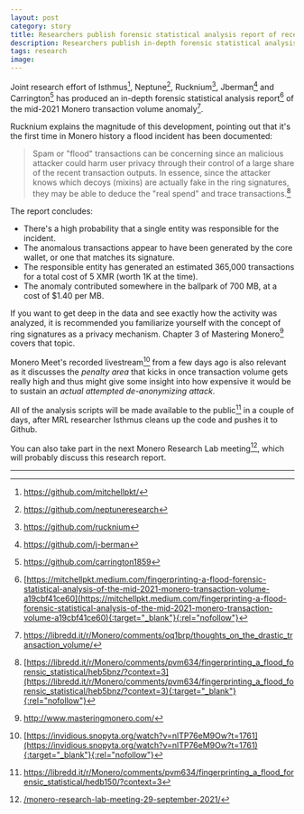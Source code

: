 ```yaml
---
layout: post
category: story
title: Researchers publish forensic statistical analysis report of recent Monero transaction volume anomaly
description: Researchers publish in-depth forensic statistical analysis report of mid-2021 Monero transaction volume anomaly.
tags: research
image: 
---
```


Joint research effort of Isthmus[^1], Neptune[^2], Rucknium[^3], Jberman[^4] and Carrington[^5] has produced an in-depth forensic statistical analysis report[^6] of the mid-2021 Monero transaction volume anomaly[^7].

Rucknium explains the magnitude of this development, pointing out that it's the first time in Monero history a flood incident has been documented: 

> Spam or "flood" transactions can be concerning since an malicious attacker could harm user privacy through their control of a large share of the recent transaction outputs. In essence, since the attacker knows which decoys (mixins) are actually fake in the ring signatures, they may be able to deduce the "real spend" and trace transactions.[^8]

The report concludes:

- There's a high probability that a single entity was responsible for the incident.
- The anomalous transactions appear to have been generated by the core wallet, or one that matches its signature.
- The responsible entity has generated an estimated 365,000 transactions for a total cost of 5 XMR (worth 1K at the time).
- The anomaly contributed somewhere in the ballpark of 700 MB, at a cost of $1.40 per MB.

If you want to get deep in the data and see exactly how the activity was analyzed, it is recommended you familiarize yourself with the concept of ring signatures as a privacy mechanism. Chapter 3 of Mastering Monero[^9] covers that topic.

Monero Meet's recorded livestream[^10] from a few days ago is also relevant as it discusses the *penalty area* that kicks in once transaction volume gets really high and thus might give some insight into how expensive it would be to sustain an *actual attempted de-anonymizing attack*. 

All of the analysis scripts will be made available to the public[^11] in a couple of days, after MRL researcher Isthmus cleans up the code and pushes it to Github.

You can also take part in the next Monero Research Lab meeting[^12], which will probably discuss this research report.

---
[^1]: https://github.com/mitchellpkt/
[^2]: https://github.com/neptuneresearch
[^3]: https://github.com/rucknium
[^4]: https://github.com/j-berman
[^5]: https://github.com/carrington1859
[^6]: [https://mitchellpkt.medium.com/fingerprinting-a-flood-forensic-statistical-analysis-of-the-mid-2021-monero-transaction-volume-a19cbf41ce60](https://mitchellpkt.medium.com/fingerprinting-a-flood-forensic-statistical-analysis-of-the-mid-2021-monero-transaction-volume-a19cbf41ce60){:target="_blank"}{:rel="nofollow"}
[^7]: https://libredd.it/r/Monero/comments/oq1brp/thoughts_on_the_drastic_transaction_volume/
[^8]: [https://libredd.it/r/Monero/comments/pvm634/fingerprinting_a_flood_forensic_statistical/heb5bnz/?context=3](https://libredd.it/r/Monero/comments/pvm634/fingerprinting_a_flood_forensic_statistical/heb5bnz/?context=3){:target="_blank"}{:rel="nofollow"}
[^9]: http://www.masteringmonero.com/
[^10]: [https://invidious.snopyta.org/watch?v=nlTP76eM9Ow?t=1761](https://invidious.snopyta.org/watch?v=nlTP76eM9Ow?t=1761){:target="_blank"}{:rel="nofollow"}
[^11]: https://libredd.it/r/Monero/comments/pvm634/fingerprinting_a_flood_forensic_statistical/hedb150/?context=3
[^12]: [/monero-research-lab-meeting-29-september-2021/](/monero-research-lab-meeting-29-september-2021/)
